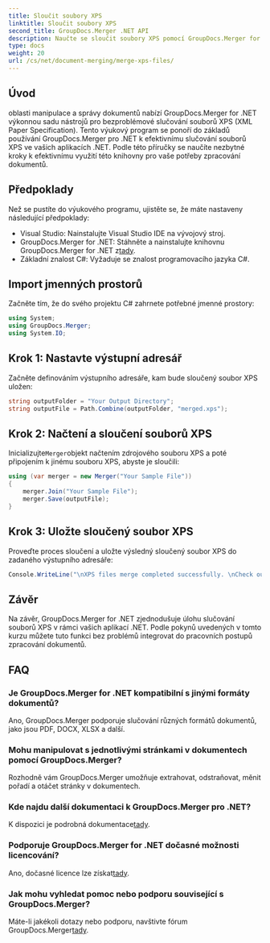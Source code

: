 ```yaml
---
title: Sloučit soubory XPS
linktitle: Sloučit soubory XPS
second_title: GroupDocs.Merger .NET API
description: Naučte se sloučit soubory XPS pomocí GroupDocs.Merger for .NET bez námahy. Zjednodušte zpracování dokumentů ve vašich aplikacích .NET.
type: docs
weight: 20
url: /cs/net/document-merging/merge-xps-files/
---
```

## Úvod
oblasti manipulace a správy dokumentů nabízí GroupDocs.Merger for .NET výkonnou sadu nástrojů pro bezproblémové slučování souborů XPS (XML Paper Specification). Tento výukový program se ponoří do základů používání GroupDocs.Merger pro .NET k efektivnímu slučování souborů XPS ve vašich aplikacích .NET. Podle této příručky se naučíte nezbytné kroky k efektivnímu využití této knihovny pro vaše potřeby zpracování dokumentů.
## Předpoklady
Než se pustíte do výukového programu, ujistěte se, že máte nastaveny následující předpoklady:
- Visual Studio: Nainstalujte Visual Studio IDE na vývojový stroj.
-  GroupDocs.Merger for .NET: Stáhněte a nainstalujte knihovnu GroupDocs.Merger for .NET z[tady](https://releases.groupdocs.com/merger/net/).
- Základní znalost C#: Vyžaduje se znalost programovacího jazyka C#.

## Import jmenných prostorů
Začněte tím, že do svého projektu C# zahrnete potřebné jmenné prostory:
```csharp
using System; 
using GroupDocs.Merger;
using System.IO;
```
## Krok 1: Nastavte výstupní adresář
Začněte definováním výstupního adresáře, kam bude sloučený soubor XPS uložen:
```csharp
string outputFolder = "Your Output Directory";
string outputFile = Path.Combine(outputFolder, "merged.xps");
```
## Krok 2: Načtení a sloučení souborů XPS
 Inicializujte`Merger`objekt načtením zdrojového souboru XPS a poté připojením k jinému souboru XPS, abyste je sloučili:
```csharp
using (var merger = new Merger("Your Sample File"))
{
    merger.Join("Your Sample File");
    merger.Save(outputFile);
}
```
## Krok 3: Uložte sloučený soubor XPS
Proveďte proces sloučení a uložte výsledný sloučený soubor XPS do zadaného výstupního adresáře:
```csharp
Console.WriteLine("\nXPS files merge completed successfully. \nCheck output in {0}", outputFolder);
```

## Závěr
Na závěr, GroupDocs.Merger for .NET zjednodušuje úlohu slučování souborů XPS v rámci vašich aplikací .NET. Podle pokynů uvedených v tomto kurzu můžete tuto funkci bez problémů integrovat do pracovních postupů zpracování dokumentů.

## FAQ
### Je GroupDocs.Merger for .NET kompatibilní s jinými formáty dokumentů?
Ano, GroupDocs.Merger podporuje slučování různých formátů dokumentů, jako jsou PDF, DOCX, XLSX a další.
### Mohu manipulovat s jednotlivými stránkami v dokumentech pomocí GroupDocs.Merger?
Rozhodně vám GroupDocs.Merger umožňuje extrahovat, odstraňovat, měnit pořadí a otáčet stránky v dokumentech.
### Kde najdu další dokumentaci k GroupDocs.Merger pro .NET?
 K dispozici je podrobná dokumentace[tady](https://reference.groupdocs.com/merger/net/).
### Podporuje GroupDocs.Merger for .NET dočasné možnosti licencování?
 Ano, dočasné licence lze získat[tady](https://purchase.groupdocs.com/temporary-license/).
### Jak mohu vyhledat pomoc nebo podporu související s GroupDocs.Merger?
 Máte-li jakékoli dotazy nebo podporu, navštivte fórum GroupDocs.Merger[tady](https://forum.groupdocs.com/c/merger/32).